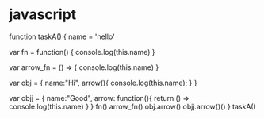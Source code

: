# javascript

function taskA() {
  name = 'hello'
  
  var fn = function() {
    console.log(this.name)
  }
  
  var arrow_fn = () => {
    console.log(this.name)
  }
  
  var obj = {
    name:"Hi",
    arrow(){
      console.log(this.name);
    }
  }
  
  var objj = {
    name:"Good",
    arrow: function(){
      return () => console.log(this.name)
    }
  }
  fn()
  arrow_fn()
  obj.arrow()
  objj.arrow()()
}
taskA()
